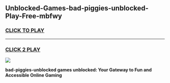 
## Unblocked-Games-bad-piggies-unblocked-Play-Free-mbfwy
<h3>
<a href="https://premium76.site?title=bad-piggies-unblocked&ref=19M">CLICK TO PLAY</a></h3>
<hr>

<h3>
<a href="https://premium76.site?title=bad-piggies-unblocked&ref=19M">CLICK 2 PLAY</a>
  
</h3>

<a href="https://premium76.site?title=bad-piggies-unblocked&ref=19M"><img src="https://clearcache.store/games.png"></a>


**bad-piggies-unblocked games unblocked: Your Gateway to Fun and Accessible Online Gaming**
